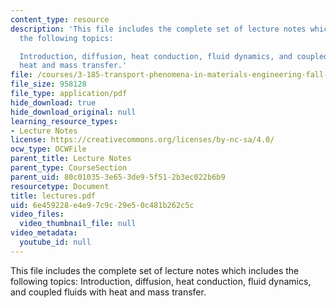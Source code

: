 ```yaml
---
content_type: resource
description: 'This file includes the complete set of lecture notes which includes
  the following topics:

  Introduction, diffusion, heat conduction, fluid dynamics, and coupled fluids with
  heat and mass transfer.'
file: /courses/3-185-transport-phenomena-in-materials-engineering-fall-2003/6e459228e4e97c9c29e50c481b262c5c_lectures.pdf
file_size: 958128
file_type: application/pdf
hide_download: true
hide_download_original: null
learning_resource_types:
- Lecture Notes
license: https://creativecommons.org/licenses/by-nc-sa/4.0/
ocw_type: OCWFile
parent_title: Lecture Notes
parent_type: CourseSection
parent_uid: 80c01035-3e65-3de9-5f51-2b3ec022b6b9
resourcetype: Document
title: lectures.pdf
uid: 6e459228-e4e9-7c9c-29e5-0c481b262c5c
video_files:
  video_thumbnail_file: null
video_metadata:
  youtube_id: null
---
```

This file includes the complete set of lecture notes which includes the following topics:
Introduction, diffusion, heat conduction, fluid dynamics, and coupled fluids with heat and mass transfer.